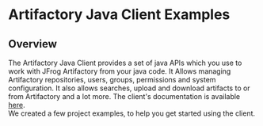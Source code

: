 # Artifactory Java Client Examples
## Overview
The Artifactory Java Client provides a set of java APIs which you use to work with JFrog Artifactory from your java code.
It Allows managing Artifactory repositories, users, groups, permissions and system configuration. It also allows searches, 
upload and download artifacts to or from Artifactory and a lot more.
The client's documentation is available [here](https://github.com/JFrog/artifactory-client-java).<br />
We created a few project examples, to help you get started using the client.